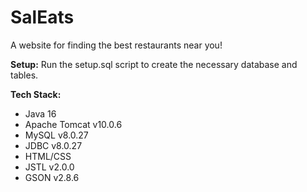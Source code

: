 # SalEats
A website for finding the best restaurants near you!

**Setup:**
Run the setup.sql script to create the necessary database and tables.

**Tech Stack:**
- Java 16
- Apache Tomcat v10.0.6
- MySQL v8.0.27
- JDBC v8.0.27
- HTML/CSS
- JSTL v2.0.0
- GSON v2.8.6

